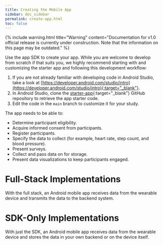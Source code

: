 ```yaml
---
title: Creating the Mobile App
sidebar: doc_sidebar
permalink: create-app.html
toc: false
---
```


{% include warning.html title="Warning" content="Documentation for v1.0 official release is currently under construction. Note that the information on this page may be outdated." %}

Use the app SDK to create your app. While you are welcome to develop from scratch if that suits you, we highly recommend starting with and customizing the starter app and following this development workflow:

1. If you are not already familiar with developing code in Android Studio, take a look at [https://developer.android.com/studio/intro](https://developer.android.com/studio/intro){:target="_blank"}.
2. In Android Studio, clone the [starter-app](https://github.com/S-HealthStack/starter-app){:target="_blank"} GitHub repository to retrieve the app starter code.
3. Edit the code in the `main` branch to customize it for your study.

   
The app needs to be able to:

* Determine participant eligibility.
* Acquire informed consent from participants.
* Register participants.
* Specify the data to collect (for example, heart rate, step count, and blood pressure).
* Present surveys.
* Collect and pass data on for storage.
* Present data visualizations to keep participants engaged.

# Full-Stack Implementations

With the full stack, an Android mobile app receives data from the wearable device and transmits the data to the backend system. 

# SDK-Only Implementations

With just the SDK, an Android mobile app receives data from the wearable device and stores the data in your own backend or on the device itself. 

